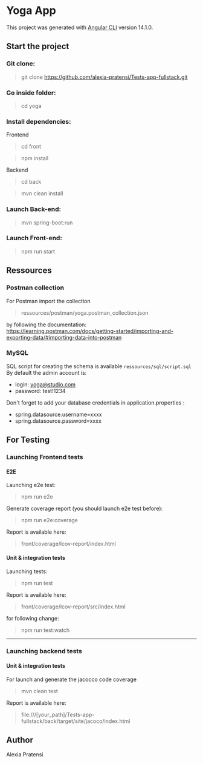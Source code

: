 
# Yoga App
This project was generated with [Angular CLI](https://github.com/angular/angular-cli) version 14.1.0.
## Start the project
### Git clone:
> git clone https://github.com/alexia-pratensi/Tests-app-fullstack.git

### Go inside folder:
> cd yoga

### Install dependencies:

Frontend
> cd front

> npm install


Backend
> cd back

> mvn clean install


### Launch Back-end:
> mvn spring-boot:run

### Launch Front-end:
> npm run start

## Ressources
### Postman collection
For Postman import the collection

> ressources/postman/yoga.postman_collection.json
 
by following the documentation: 
https://learning.postman.com/docs/getting-started/importing-and-exporting-data/#importing-data-into-postman

### MySQL
SQL script for creating the schema is available `ressources/sql/script.sql`
By default the admin account is:
- login: yoga@studio.com
- password: test!1234

Don't forget to add your database credentials in application.properties :
- spring.datasource.username=xxxx
- spring.datasource.password=xxxx
  
## For Testing
### Launching Frontend tests
#### E2E
Launching e2e test:

> npm run e2e

Generate coverage report (you should launch e2e test before):

> npm run e2e:coverage

Report is available here:

> front/coverage/lcov-report/index.html

#### Unit & integration tests

Launching tests:

> npm run test

Report is available here:

> front/coverage/lcov-report/src/index.html

for following change:

> npm run test:watch
------
### Launching backend tests
#### Unit & integration tests

For launch and generate the jacocco code coverage

> mvn clean test

Report is available here:

> file:///[your_path]/Tests-app-fullstack/back/target/site/jacoco/index.html

## Author

Alexia Pratensi

